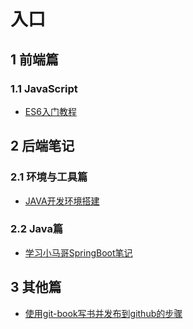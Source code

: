# 入口

## 1 前端篇

### 1.1 JavaScript
- [ES6入门教程](https://learnerhu.github.io/Es6/)


## 2 后端笔记

### 2.1 环境与工具篇
- [JAVA开发环境搭建](https://learnerhu.github.io/JavaDeVEnvironment/)

### 2.2 Java篇
- [学习小马哥SpringBoot笔记](https://learnerhu.github.io/XmgSpringBoot/)

## 3 其他篇
- [使用git-book写书并发布到github的步骤](https://learnerhu.github.io/gitbook-githubpage/)